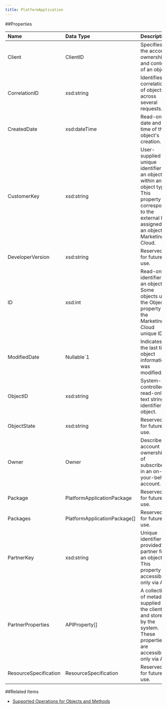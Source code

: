 ```yaml
---
title: PlatformApplication
---
```

##Properties
<table class="table table-hover"> <thead align="left"><tr><th>Name</th><th>Data Type</th><th>Description</th></tr></thead> <tbody><tr><td>Client</td><td>ClientID</td><td>Specifies the account ownership and context of an object.</td></tr><tr><td>CorrelationID</td><td>xsd:string</td><td>Identifies correlation of objects across several requests.</td></tr><tr><td>CreatedDate</td><td>xsd:dateTime</td><td>Read-only date and time of the object's creation.</td></tr><tr><td>CustomerKey</td><td>xsd:string</td><td>User-supplied unique identifier for an object within an object type. This property corresponds to the external key assigned to an object in Marketing Cloud.</td></tr><tr><td>DeveloperVersion</td><td>xsd:string</td><td>Reserved for future use.</td></tr><tr><td>ID</td><td>xsd:int</td><td>Read-only identifier for an object. Some objects use the ObjectID property as the Marketing Cloud unique ID.</td></tr><tr><td>ModifiedDate</td><td>Nullable&#96;1</td><td>Indicates the last time object information was modified.</td></tr><tr><td>ObjectID</td><td>xsd:string</td><td>System-controlled, read-only text string identifier for object.</td></tr><tr><td>ObjectState</td><td>xsd:string</td><td>Reserved for future use.</td></tr><tr><td>Owner</td><td>Owner</td><td>Describes account ownership of subscriber in an on-your-behalf account.</td></tr><tr><td>Package</td><td>PlatformApplicationPackage</td><td>Reserved for future use.</td></tr><tr><td>Packages</td><td>PlatformApplicationPackage[]</td><td>Reserved for future use.</td></tr><tr><td>PartnerKey</td><td>xsd:string</td><td>Unique identifier provided by partner for an object. This property is accessible only via API.</td></tr><tr><td>PartnerProperties</td><td>APIProperty[]</td><td>A collection of metadata supplied by the client and stored by the system. These properties are accessible only via API.</td></tr><tr><td>ResourceSpecification</td><td>ResourceSpecification</td><td>Reserved for future use.</td></tr></tbody></table>

##Related Items
* [Supported Operations for Objects and Methods](https://developer.salesforce.com/docs/atlas.en-us.mc-apis.meta/mc-apis/supported_operations_for_objects_and_methods.htm)
